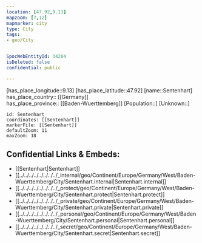 ```yaml
---
location: [47.92,9.13] 
mapzoom: [7,12] 
mapmarker: city 
type: City
tags:
- geo/City


SpocWebEntityId: 34204
isDeleted: false
confidential: public

---
```

[has_place_longitude::9.13] 
[has_place_latitude::47.92] 
[name::Sentenhart] 
has_place_country:: [[Germany]]  
has_place_province:: [[Baden-Wuerttemberg]] 
[Population::] 
[Unknown::] 


```leaflet
id: Sentenhart
coordinates: [[Sentenhart]] 
markerFile: [[Sentenhart]] 
defaultZoom: 11 
maxZoom: 18
```


## Confidential Links & Embeds: 
- [[Sentenhart|Sentenhart]]  
- [[../../../../../../../../_internal/geo/Continent/Europe/Germany/West/Baden-Wuerttemberg/City/Sentenhart.internal|Sentenhart.internal]] 
- [[../../../../../../../../_protect/geo/Continent/Europe/Germany/West/Baden-Wuerttemberg/City/Sentenhart.protect|Sentenhart.protect]] 
- [[../../../../../../../../_private/geo/Continent/Europe/Germany/West/Baden-Wuerttemberg/City/Sentenhart.private|Sentenhart.private]] 
- [[../../../../../../../../_personal/geo/Continent/Europe/Germany/West/Baden-Wuerttemberg/City/Sentenhart.personal|Sentenhart.personal]] 
- [[../../../../../../../../_secret/geo/Continent/Europe/Germany/West/Baden-Wuerttemberg/City/Sentenhart.secret|Sentenhart.secret]] 
